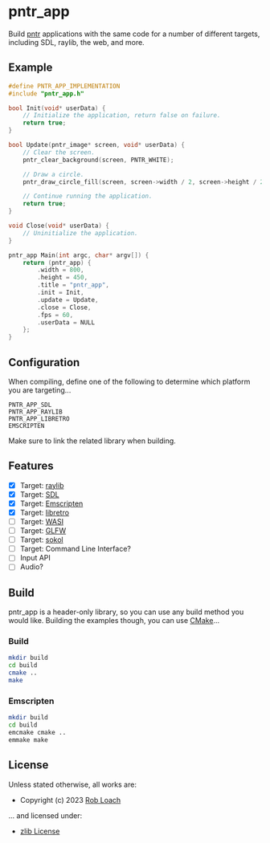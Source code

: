 # pntr_app

Build [pntr](https://github.com/robloach/pntr) applications with the same code for a number of different targets, including SDL, raylib, the web, and more.

## Example

``` c
#define PNTR_APP_IMPLEMENTATION
#include "pntr_app.h"

bool Init(void* userData) {
    // Initialize the application, return false on failure.
    return true;
}

bool Update(pntr_image* screen, void* userData) {
    // Clear the screen.
    pntr_clear_background(screen, PNTR_WHITE);

    // Draw a circle.
    pntr_draw_circle_fill(screen, screen->width / 2, screen->height / 2, 100, PNTR_BLUE);

    // Continue running the application.
    return true;
}

void Close(void* userData) {
    // Uninitialize the application.
}

pntr_app Main(int argc, char* argv[]) {
    return (pntr_app) {
        .width = 800,
        .height = 450,
        .title = "pntr_app",
        .init = Init,
        .update = Update,
        .close = Close,
        .fps = 60,
        .userData = NULL
    };
}
```

## Configuration

When compiling, define one of the following to determine which platform you are targeting...
```
PNTR_APP_SDL
PNTR_APP_RAYLIB
PNTR_APP_LIBRETRO
EMSCRIPTEN
```

Make sure to link the related library when building.

## Features

- [x] Target: [raylib](https://www.raylib.com/)
- [x] Target: [SDL](https://www.libsdl.org/)
- [x] Target: [Emscripten](https://emscripten.org/)
- [x] Target: [libretro](https://www.libretro.com/)
- [ ] Target: [WASI](https://github.com/WebAssembly/wasi-sdk)
- [ ] Target: [GLFW](https://www.glfw.org/)
- [ ] Target: [sokol](https://github.com/floooh/sokol)
- [ ] Target: Command Line Interface?
- [ ] Input API
- [ ] Audio?

## Build

pntr_app is a header-only library, so you can use any build method you would like. Building the examples though, you can use [CMake](https://cmake.org/)...

### Build

``` bash
mkdir build
cd build
cmake ..
make
```

### Emscripten

``` bash
mkdir build
cd build
emcmake cmake ..
emmake make
```

## License

Unless stated otherwise, all works are:

- Copyright (c) 2023 [Rob Loach](https://robloach.net)

... and licensed under:

- [zlib License](LICENSE)